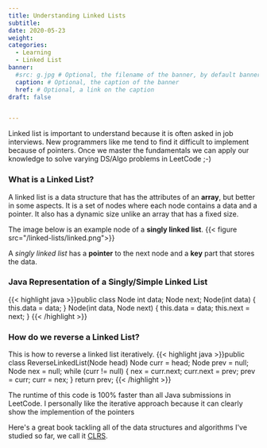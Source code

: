```yaml
---
title: Understanding Linked Lists
subtitle:
date: 2020-05-23
weight: 
categories:
  - Learning
  - Linked List
banner:
  #src: g.jpg # Optional, the filename of the banner, by default banner.jpg
  caption: # Optional, the caption of the banner
  href: # Optional, a link on the caption
draft: false


---
```

Linked list is important to understand because it is often asked in job interviews. New programmers like me tend to find it difficult to implement because of pointers. Once we master the fundamentals we can apply our knowledge to solve varying DS/Algo problems in LeetCode ;-)
<!--more--> 

### What is a Linked List?

A linked list is a data structure that has the attributes of an **array**, but better in some aspects. It is a set of nodes where each node contains a data and a pointer. It also has a dynamic size unlike an array that has a fixed size.

The image below is an example node of a **singly linked list**.
{{< figure src="/linked-lists/linked.png">}}

A *singly linked list* has a **pointer** to the next node and a **key** part that stores the data. 


### Java Representation of a Singly/Simple Linked List

{{< highlight java >}}public class Node 
	int data;
	Node next;
	Node(int data) {
		this.data = data;
	}
	Node(int data, Node next) {
		this.data = data;
		this.next = next;
	}
{{< /highlight >}}

### How do we reverse a Linked List?
This is how to reverse a linked list iteratively. 
{{< highlight java >}}public class ReverseLinkedList(Node head) 
	Node curr = head;
	Node prev = null;
	Node nex = null;
	while (curr != null) {
		nex = curr.next;
		curr.next = prev;
		prev = curr;
		curr = nex;
	}
	return prev;
{{< /highlight >}}

The runtime of this code is 100% faster than all Java submissions in LeetCode. I personally like the iterative approach because it can clearly show the implemention of the pointers

Here's a great book tackling all of the data structures and algorithms I've studied so far, we call it [CLRS](https://www.amazon.com/Introduction-Algorithms-3rd-MIT-Press/dp/0262033844). 